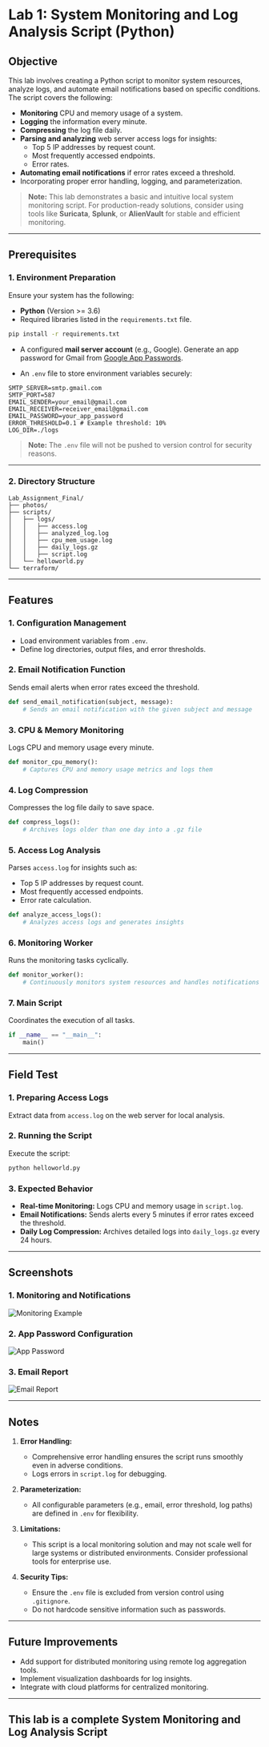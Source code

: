 # Lab 1: System Monitoring and Log Analysis Script (Python)

## Objective
This lab involves creating a Python script to monitor system resources, analyze logs, and automate email notifications based on specific conditions. The script covers the following:

- **Monitoring** CPU and memory usage of a system.
- **Logging** the information every minute.
- **Compressing** the log file daily.
- **Parsing and analyzing** web server access logs for insights:
  - Top 5 IP addresses by request count.
  - Most frequently accessed endpoints.
  - Error rates.
- **Automating email notifications** if error rates exceed a threshold.
- Incorporating proper error handling, logging, and parameterization.

> **Note:** This lab demonstrates a basic and intuitive local system monitoring script. For production-ready solutions, consider using tools like **Suricata**, **Splunk**, or **AlienVault** for stable and efficient monitoring.

---

## Prerequisites

### 1. **Environment Preparation**
Ensure your system has the following:

- **Python** (Version >= 3.6)
- Required libraries listed in the `requirements.txt` file.

```bash
pip install -r requirements.txt
```

- A configured **mail server account** (e.g., Google). Generate an app password for Gmail from [Google App Passwords](https://myaccount.google.com/apppasswords).

- An `.env` file to store environment variables securely:

```env
SMTP_SERVER=smtp.gmail.com
SMTP_PORT=587
EMAIL_SENDER=your_email@gmail.com
EMAIL_RECEIVER=receiver_email@gmail.com
EMAIL_PASSWORD=your_app_password
ERROR_THRESHOLD=0.1 # Example threshold: 10%
LOG_DIR=./logs
```

> **Note:** The `.env` file will not be pushed to version control for security reasons.

---

### 2. **Directory Structure**

```plaintext
Lab_Assignment_Final/
├── photos/
├── scripts/
│   ├── logs/
│   │   ├── access.log
│   │   ├── analyzed_log.log
│   │   ├── cpu_mem_usage.log
│   │   ├── daily_logs.gz
│   │   ├── script.log
│   └── helloworld.py
└── terraform/
```

---

## Features

### 1. **Configuration Management**
- Load environment variables from `.env`.
- Define log directories, output files, and error thresholds.

### 2. **Email Notification Function**
Sends email alerts when error rates exceed the threshold.

```python
def send_email_notification(subject, message):
    # Sends an email notification with the given subject and message
```

### 3. **CPU & Memory Monitoring**
Logs CPU and memory usage every minute.

```python
def monitor_cpu_memory():
    # Captures CPU and memory usage metrics and logs them
```

### 4. **Log Compression**
Compresses the log file daily to save space.

```python
def compress_logs():
    # Archives logs older than one day into a .gz file
```

### 5. **Access Log Analysis**
Parses `access.log` for insights such as:
- Top 5 IP addresses by request count.
- Most frequently accessed endpoints.
- Error rate calculation.

```python
def analyze_access_logs():
    # Analyzes access logs and generates insights
```

### 6. **Monitoring Worker**
Runs the monitoring tasks cyclically.

```python
def monitor_worker():
    # Continuously monitors system resources and handles notifications
```

### 7. **Main Script**
Coordinates the execution of all tasks.

```python
if __name__ == "__main__":
    main()
```

---

## Field Test

### 1. **Preparing Access Logs**
Extract data from `access.log` on the web server for local analysis.

### 2. **Running the Script**
Execute the script:

```bash
python helloworld.py
```

### 3. **Expected Behavior**
- **Real-time Monitoring:** Logs CPU and memory usage in `script.log`.
- **Email Notifications:** Sends alerts every 5 minutes if error rates exceed the threshold.
- **Daily Log Compression:** Archives detailed logs into `daily_logs.gz` every 24 hours.

---

## Screenshots

### 1. **Monitoring and Notifications**

![Monitoring Example](photos/lab_1/splunk.png)

### 2. **App Password Configuration**

![App Password](photos/lab_1/google_applications_password.png)

### 3. **Email Report**

![Email Report](photos/lab_1/mail_report.png)

---

## Notes

1. **Error Handling:**
   - Comprehensive error handling ensures the script runs smoothly even in adverse conditions.
   - Logs errors in `script.log` for debugging.

2. **Parameterization:**
   - All configurable parameters (e.g., email, error threshold, log paths) are defined in `.env` for flexibility.

3. **Limitations:**
   - This script is a local monitoring solution and may not scale well for large systems or distributed environments. Consider professional tools for enterprise use.

4. **Security Tips:**
   - Ensure the `.env` file is excluded from version control using `.gitignore`.
   - Do not hardcode sensitive information such as passwords.

---

## Future Improvements

- Add support for distributed monitoring using remote log aggregation tools.
- Implement visualization dashboards for log insights.
- Integrate with cloud platforms for centralized monitoring.

---

## This lab is a complete System Monitoring and Log Analysis Script
